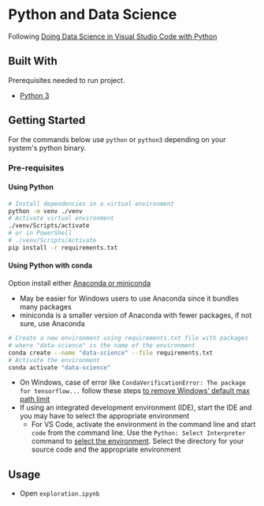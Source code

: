 # Python and Data Science

Following [Doing Data Science in Visual Studio Code with Python](https://code.visualstudio.com/docs/datascience/overview)

## Built With

Prerequisites needed to run project.

- [Python 3](https://www.python.org/)

## Getting Started

For the commands below use `python` or `python3` depending on your system's python binary.

### Pre-requisites

#### Using Python

```sh
# Install dependencies in a virtual environment
python -m venv ./venv
# Activate virtual environment
./venv/Scripts/activate
# or in PowerShell
# ./venv/Scripts/Activate
pip install -r requirements.txt
```

#### Using Python with conda

Option install either [Anaconda or miniconda](https://www.anaconda.com/)

- May be easier for Windows users to use Anaconda since it bundles many packages
- miniconda is a smaller version of Anaconda with fewer packages, if not sure, use Anaconda

```sh
# Create a new environment using requirements.txt file with packages
# where "data-science" is the name of the environment
conda create --name "data-science" --file requirements.txt
# Activate the environment
conda activate "data-science"
```

- On Windows, case of error like `CondaVerificationError: The package for tensorflow...` follow these steps [to remove Windows' default max path limit](https://www.autodesk.com/support/technical/article/caas/sfdcarticles/sfdcarticles/The-Windows-10-default-path-length-limitation-MAX-PATH-is-256-characters.html)
- If using an integrated development environment (IDE), start the IDE and you may have to select the appropriate environment
  - For VS Code, activate the environment in the command line and start `code` from the command line. Use the `Python: Select Interpreter` command to [select the environment](https://code.visualstudio.com/docs/datascience/jupyter-notebooks#_setting-up-your-environment). Select the directory for your source code and the appropriate environment

## Usage

- Open `exploration.ipynb`
